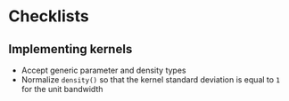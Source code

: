 # Checklists

## Implementing kernels

- Accept generic parameter and density types
- Normalize `density()` so that the kernel standard deviation is equal to `1` for the unit bandwidth
